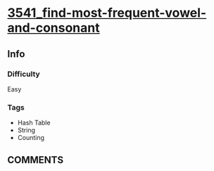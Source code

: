 # [3541_find-most-frequent-vowel-and-consonant](https://leetcode.com/problems/find-most-frequent-vowel-and-consonant/)

## Info

### Difficulty

Easy

### Tags

- Hash Table
- String
- Counting

## __COMMENTS__

> 
